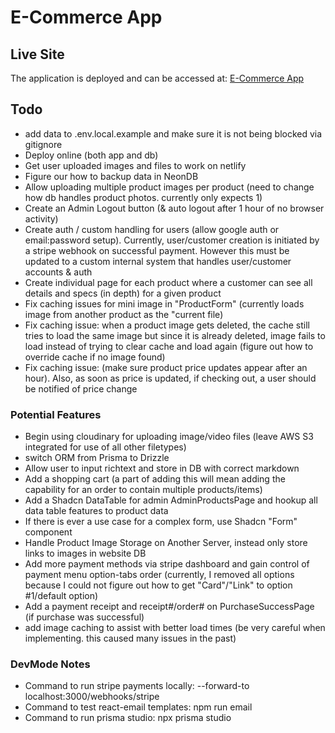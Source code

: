 # E-Commerce App

## Live Site

The application is deployed and can be accessed at: [E-Commerce App](https://e-commerce-54.netlify.app)

## Todo

- add data to .env.local.example and make sure it is not being blocked via gitignore
- Deploy online (both app and db)
- Get user uploaded images and files to work on netlify
- Figure our how to backup data in NeonDB
- Allow uploading multiple product images per product (need to change how db handles product photos. currently only expects 1)
- Create an Admin Logout button (& auto logout after 1 hour of no browser activity)
- Create auth / custom handling for users (allow google auth or email:password setup). Currently, user/customer creation is initiated by a stripe webhook on successful payment. However this must be updated to a custom internal system that handles user/customer accounts & auth
- Create individual page for each product where a customer can see all details and specs (in depth) for a given product
- Fix caching issues for mini image in "ProductForm" (currently loads image from another product as the "current file)
- Fix caching issue: when a product image gets deleted, the cache still tries to load the same image but since it is already deleted, image fails to load instead of trying to clear cache and load again (figure out how to override cache if no image found)
- Fix caching issue: (make sure product price updates appear after an hour). Also, as soon as price is updated, if checking out, a user should be notified of price change

### Potential Features

- Begin using cloudinary for uploading image/video files (leave AWS S3 integrated for use of all other filetypes)
- switch ORM from Prisma to Drizzle
- Allow user to input richtext and store in DB with correct markdown
- Add a shopping cart (a part of adding this will mean adding the capability for an order to contain multiple products/items)
- Add a Shadcn DataTable for admin AdminProductsPage and hookup all data table features to product data
- If there is ever a use case for a complex form, use Shadcn "Form" component
- Handle Product Image Storage on Another Server, instead only store links to images in website DB
- Add more payment methods via stripe dashboard and gain control of payment menu option-tabs order (currently, I removed all options because I could not figure out how to get "Card"/"Link" to option #1/default option)
- Add a payment receipt and receipt#/order# on PurchaseSuccessPage (if purchase was successful)
- add image caching to assist with better load times (be very careful when implementing. this caused many issues in the past)

### DevMode Notes

- Command to run stripe payments locally: --forward-to localhost:3000/webhooks/stripe
- Command to test react-email templates: npm run email
- Command to run prisma studio: npx prisma studio

